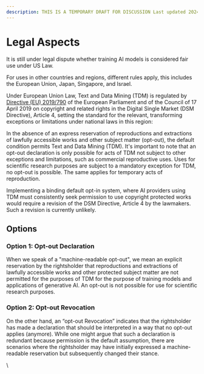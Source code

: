 ```yaml
---
description: THIS IS A TEMPORARY DRAFT FOR DISCUSSION Last updated 2024-06-17
---
```


# Legal Aspects

It is still under legal dispute whether training AI models is considered fair use under US Law.

For uses in other countries and regions, different rules apply, this includes the European Union, Japan, Singapore, and Israel.

Under European Union Law, Text and Data Mining (TDM) is regulated by [Directive (EU) 2019/790](https://eur-lex.europa.eu/eli/dir/2019/790/oj) of the European Parliament and of the Council of 17 April 2019 on copyright and related rights in the Digital Single Market (DSM Directive), Article 4, setting the standard for the relevant, transforming exceptions or limitations under national laws in this region:

In the absence of an express reservation of reproductions and extractions of lawfully accessible works and other subject matter (opt-out), the default condition permits Text and Data Mining (TDM). It's important to note that an opt-out declaration is only possible for acts of TDM not subject to other exceptions and limitations, such as commercial reproductive uses. Uses for scientific research purposes are subject to a mandatory exception for TDM, no opt-out is possible. The same applies for temporary acts of reproduction.

Implementing a binding default opt-in system, where AI providers using TDM must consistently seek permission to use copyright protected works would require a revision of the DSM Directive, Article 4 by the lawmakers. Such a revision is currently unlikely.

## Options

### Option 1: Opt-out Declaration

When we speak of a "machine-readable opt-out", we mean an explicit reservation by the rightsholder that reproductions and extractions of lawfully accessible works and other protected subject matter are not permitted for the purposes of TDM for the purpose of training models and applications of generative AI. An opt-out is not possible for use for scientific research purposes.

### Option 2: Opt-out Revocation

On the other hand, an “opt-out Revocation” indicates that the rightsholder has made a declaration that should be interpreted in a way that no opt-out applies (anymore). While one might argue that such a declaration is redundant because permission is the default assumption, there are scenarios where the rightsholder may have initially expressed a machine-readable reservation but subsequently changed their stance.

\
